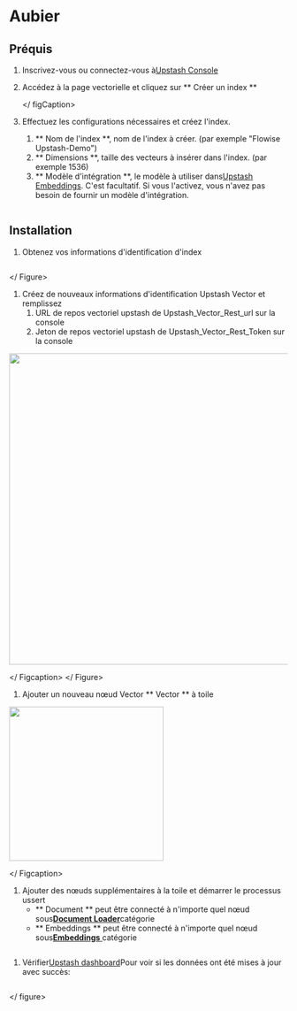 # Aubier

## Préquis

1. Inscrivez-vous ou connectez-vous à[Upstash Console](https://console.upstash.com)
2. Accédez à la page vectorielle et cliquez sur ** Créer un index **
<gigne> <img src = "../../../. GitBook / Assets / Upstash / list-index.jpeg" alt = ""> <figcaption> </ figCaption> </gigust>
3. Effectuez les configurations nécessaires et créez l'index.

   1. ** Nom de l'index **, nom de l'index à créer. (par exemple "Flowise Upstash-Demo")
   2. ** Dimensions **, taille des vecteurs à insérer dans l'index. (par exemple 1536)
   3. ** Modèle d'intégration **, le modèle à utiliser dans[Upstash Embeddings](https://upstash.com/docs/vector/features/embeddingmodels). C'est facultatif. Si vous l'activez, vous n'avez pas besoin de fournir un modèle d'intégration.

<gigne> <img src = "../../../. GitBook / Assets / Upstash / Create-index.jpeg" alt = ""> <figcaption> </gigcaption> </gigust>

## Installation

1.  Obtenez vos informations d'identification d'index

<gigne> <img src = "../../../. GitBook / Assets / Upstash / Env-Variables.jpeg" Alt = ""> <Figcaption> </gigcaption> </ Figure>

1. Créez de nouveaux informations d'identification Upstash Vector et remplissez
   1. URL de repos vectoriel upstash de Upstash_Vector_Rest_url sur la console
   2. Jeton de repos vectoriel upstash de Upstash_Vector_Rest_Token sur la console

<gigne> <img src = "../../../. GitBook / Assets / Upstash / Credentials.jpeg" alt = "" width = "563"> <Figcaption> </ Figcaption> </ Figure>

1.  Ajouter un nouveau nœud Vector ** Vector ** à toile

<gigne> <img src = "../../../. GitBook / Assets / Upstash / Upstash-node.jpeg" alt = "" width = "279"> <Figcaption> </ Figcaption> </gistre>

1. Ajouter des nœuds supplémentaires à la toile et démarrer le processus ussert
   - ** Document ** peut être connecté à n'importe quel nœud sous[**Document Loader**](../document-loaders/)catégorie
   - ** Embeddings ** peut être connecté à n'importe quel nœud sous[**Embeddings** ](../embeddings/)catégorie

<gigne> <img src = "../../../. GitBook / Assets / Upstash / Flowise-DeSign.jpeg" Alt = ""> <Figcaption> </gigcaption> </gigust>

1. Vérifier[Upstash dashboard](https://console.upstash.com)Pour voir si les données ont été mises à jour avec succès:

<gigne> <img src = "../../../. gitbook / actifs / upstash / databrowser.jpeg" alt = ""> <figcaption> </gigcaption> </ figure>

